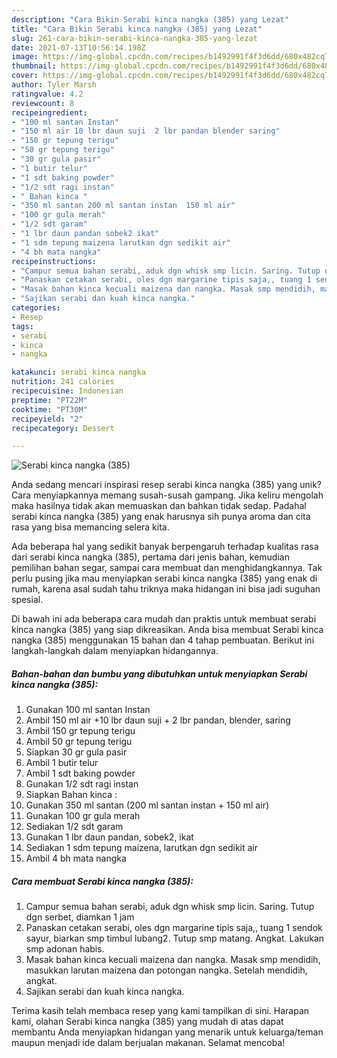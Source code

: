 ```yaml
---
description: "Cara Bikin Serabi kinca nangka (385) yang Lezat"
title: "Cara Bikin Serabi kinca nangka (385) yang Lezat"
slug: 261-cara-bikin-serabi-kinca-nangka-385-yang-lezat
date: 2021-07-13T10:56:14.198Z
image: https://img-global.cpcdn.com/recipes/b1492991f4f3d6dd/680x482cq70/serabi-kinca-nangka-385-foto-resep-utama.jpg
thumbnail: https://img-global.cpcdn.com/recipes/b1492991f4f3d6dd/680x482cq70/serabi-kinca-nangka-385-foto-resep-utama.jpg
cover: https://img-global.cpcdn.com/recipes/b1492991f4f3d6dd/680x482cq70/serabi-kinca-nangka-385-foto-resep-utama.jpg
author: Tyler Marsh
ratingvalue: 4.2
reviewcount: 8
recipeingredient:
- "100 ml santan Instan"
- "150 ml air 10 lbr daun suji  2 lbr pandan blender saring"
- "150 gr tepung terigu"
- "50 gr tepung terigu"
- "30 gr gula pasir"
- "1 butir telur"
- "1 sdt baking powder"
- "1/2 sdt ragi instan"
- " Bahan kinca "
- "350 ml santan 200 ml santan instan  150 ml air"
- "100 gr gula merah"
- "1/2 sdt garam"
- "1 lbr daun pandan sobek2 ikat"
- "1 sdm tepung maizena larutkan dgn sedikit air"
- "4 bh mata nangka"
recipeinstructions:
- "Campur semua bahan serabi, aduk dgn whisk smp licin. Saring. Tutup dgn serbet, diamkan 1 jam"
- "Panaskan cetakan serabi, oles dgn margarine tipis saja,, tuang 1 sendok sayur, biarkan smp timbul lubang2. Tutup smp matang. Angkat. Lakukan smp adonan habis."
- "Masak bahan kinca kecuali maizena dan nangka. Masak smp mendidih, masukkan larutan maizena dan potongan nangka. Setelah mendidih, angkat."
- "Sajikan serabi dan kuah kinca nangka."
categories:
- Resep
tags:
- serabi
- kinca
- nangka

katakunci: serabi kinca nangka 
nutrition: 241 calories
recipecuisine: Indonesian
preptime: "PT22M"
cooktime: "PT30M"
recipeyield: "2"
recipecategory: Dessert

---
```



![Serabi kinca nangka (385)](https://img-global.cpcdn.com/recipes/b1492991f4f3d6dd/680x482cq70/serabi-kinca-nangka-385-foto-resep-utama.jpg)

Anda sedang mencari inspirasi resep serabi kinca nangka (385) yang unik? Cara menyiapkannya memang susah-susah gampang. Jika keliru mengolah maka hasilnya tidak akan memuaskan dan bahkan tidak sedap. Padahal serabi kinca nangka (385) yang enak harusnya sih punya aroma dan cita rasa yang bisa memancing selera kita.

Ada beberapa hal yang sedikit banyak berpengaruh terhadap kualitas rasa dari serabi kinca nangka (385), pertama dari jenis bahan, kemudian pemilihan bahan segar, sampai cara membuat dan menghidangkannya. Tak perlu pusing jika mau menyiapkan serabi kinca nangka (385) yang enak di rumah, karena asal sudah tahu triknya maka hidangan ini bisa jadi suguhan spesial.




Di bawah ini ada beberapa cara mudah dan praktis untuk membuat serabi kinca nangka (385) yang siap dikreasikan. Anda bisa membuat Serabi kinca nangka (385) menggunakan 15 bahan dan 4 tahap pembuatan. Berikut ini langkah-langkah dalam menyiapkan hidangannya.

<!--inarticleads1-->

##### Bahan-bahan dan bumbu yang dibutuhkan untuk menyiapkan Serabi kinca nangka (385):

1. Gunakan 100 ml santan Instan
1. Ambil 150 ml air +10 lbr daun suji + 2 lbr pandan, blender, saring
1. Ambil 150 gr tepung terigu
1. Ambil 50 gr tepung terigu
1. Siapkan 30 gr gula pasir
1. Ambil 1 butir telur
1. Ambil 1 sdt baking powder
1. Gunakan 1/2 sdt ragi instan
1. Siapkan  Bahan kinca :
1. Gunakan 350 ml santan (200 ml santan instan + 150 ml air)
1. Gunakan 100 gr gula merah
1. Sediakan 1/2 sdt garam
1. Gunakan 1 lbr daun pandan, sobek2, ikat
1. Sediakan 1 sdm tepung maizena, larutkan dgn sedikit air
1. Ambil 4 bh mata nangka




<!--inarticleads2-->

##### Cara membuat Serabi kinca nangka (385):

1. Campur semua bahan serabi, aduk dgn whisk smp licin. Saring. Tutup dgn serbet, diamkan 1 jam
1. Panaskan cetakan serabi, oles dgn margarine tipis saja,, tuang 1 sendok sayur, biarkan smp timbul lubang2. Tutup smp matang. Angkat. Lakukan smp adonan habis.
1. Masak bahan kinca kecuali maizena dan nangka. Masak smp mendidih, masukkan larutan maizena dan potongan nangka. Setelah mendidih, angkat.
1. Sajikan serabi dan kuah kinca nangka.




Terima kasih telah membaca resep yang kami tampilkan di sini. Harapan kami, olahan Serabi kinca nangka (385) yang mudah di atas dapat membantu Anda menyiapkan hidangan yang menarik untuk keluarga/teman maupun menjadi ide dalam berjualan makanan. Selamat mencoba!

